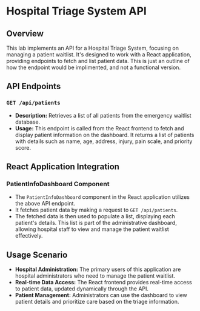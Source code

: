 # Hospital Triage System API

## Overview

This lab implements an API for a Hospital Triage System, focusing on managing a patient waitlist. It's designed to work with a React application, providing endpoints to fetch and list patient data. This is just an outline of how the endpoint would be implimented, and not a functional version.

## API Endpoints

### `GET /api/patients`
- **Description:** Retrieves a list of all patients from the emergency waitlist database.
- **Usage:** This endpoint is called from the React frontend to fetch and display patient information on the dashboard. It returns a list of patients with details such as name, age, address, injury, pain scale, and priority score.

## React Application Integration

### PatientInfoDashboard Component
- The `PatientInfoDashboard` component in the React application utilizes the above API endpoint.
- It fetches patient data by making a request to `GET /api/patients`.
- The fetched data is then used to populate a list, displaying each patient's details. This list is part of the administrative dashboard, allowing hospital staff to view and manage the patient waitlist effectively.


## Usage Scenario

- **Hospital Administration:** The primary users of this application are hospital administrators who need to manage the patient waitlist.
- **Real-time Data Access:** The React frontend provides real-time access to patient data, updated dynamically through the API.
- **Patient Management:** Administrators can use the dashboard to view patient details and prioritize care based on the triage information.
